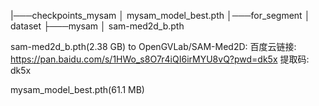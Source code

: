 

|───checkpoints_mysam
│       mysam_model_best.pth
│───for_segment
│       dataset
├───mysam
│       sam-med2d_b.pth

sam-med2d_b.pth(2.38 GB) to OpenGVLab/SAM-Med2D:
百度云链接: https://pan.baidu.com/s/1HWo_s8O7r4iQI6irMYU8vQ?pwd=dk5x 提取码: dk5x

mysam_model_best.pth(61.1 MB)

